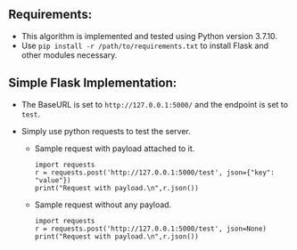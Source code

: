 ## Requirements:
- This algorithm is implemented and tested using Python version 3.7.10.
- Use ```pip install -r /path/to/requirements.txt``` to install Flask and other modules necessary.

## Simple Flask Implementation:
- The BaseURL is set to ```http://127.0.0.1:5000/``` and the endpoint is set to ```test```.
- Simply use python requests to test the server.

  - Sample request with payload attached to it.
      ```
      import requests
      r = requests.post('http://127.0.0.1:5000/test', json={"key": "value"})
      print("Request with payload.\n",r.json())
      ``` 
  - Sample request without any payload.
      ```
      import requests
      r = requests.post('http://127.0.0.1:5000/test', json=None)
      print("Request with payload.\n",r.json())
      ``` 
